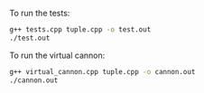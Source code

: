 To run the tests:

```bash
g++ tests.cpp tuple.cpp -o test.out
./test.out

```

To run the virtual cannon:

```bash
g++ virtual_cannon.cpp tuple.cpp -o cannon.out
./cannon.out

```